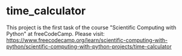 # time_calculator
This project is the first task of the course "Scientific Computing with Python"
at freeCodeCamp. Please visit:
https://www.freecodecamp.org/learn/scientific-computing-with-python/scientific-computing-with-python-projects/time-calculator
